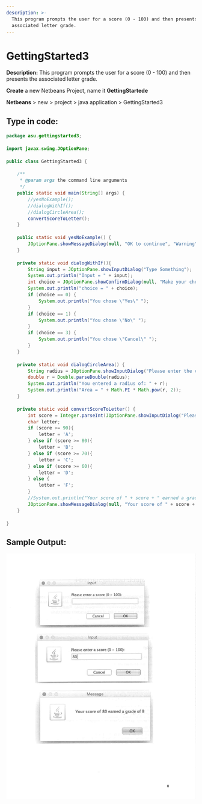 ```yaml
---
description: >-
  This program prompts the user for a score (0 - 100) and then presents the
  associated letter grade.
---
```


# GettingStarted3

**Description:** This program prompts the user for a score \(0 - 100\) and then presents the associated letter grade.

**Create** a new Netbeans Project, name it **GettingStartede**

**Netbeans** &gt; new &gt; project &gt; java application &gt; GettingStarted3

## Type in code:

```java
package asu.gettingstarted3;

import javax.swing.JOptionPane;

public class GettingStarted3 {

    /**
     * @param args the command line arguments
     */
    public static void main(String[] args) {
        //yesNoExample();
        //dialogWithIf();
        //dialogCircleArea();
        convertScoreToLetter();
    }

    public static void yesNoExample() {
        JOptionPane.showMessageDialog(null, "OK to continue", "Warning", JOptionPane.WARNING_MESSAGE);
    }

    private static void dialogWithIf(){
        String input = JOptionPane.showInputDialog("Type Something");
        System.out.println("Input = " + input);
        int choice = JOptionPane.showConfirmDialog(null, "Make your choice");
        System.out.println("choice = " + choice);
        if (choice == 0) {
            System.out.println("You chose \"Yes\" ");
        }
        if (choice == 1) {
            System.out.println("You chose \"No\" ");
        }
        if (choice == 3) {
            System.out.println("You chose \"Cancel\" ");
        }
    }

    private static void dialogCircleArea() {
        String radius = JOptionPane.showInputDialog("Please enter the circle radius");
        double r = Double.parseDouble(radius);
        System.out.println("You entered a radius of: " + r);
        System.out.println("Area = " + Math.PI * Math.pow(r, 2));
    }

    private static void convertScoreToLetter() {
        int score = Integer.parseInt(JOptionPane.showInputDialog("Please enter a score (0 - 100):"));
        char letter;
        if (score >= 90){
            letter = 'A';
        } else if (score >= 80){
            letter = 'B';
        } else if (score >= 70){
            letter = 'C';
        } else if (score >= 60){
            letter = 'D';
        } else {
            letter = 'F';
        }
        //System.out.println("Your score of " + score + " earned a grade of " + letter);
        JOptionPane.showMessageDialog(null, "Your score of " + score + " earned a grade of " + letter);
    }

}
```

## Sample Output:

[![JavaProjects\_page-0008.jpg](../../.gitbook/assets/JavaProjects_page-0008%20%281%29.jpg)](https://github.com/PiSaucer/ASUJava/tree/f942a9d8a05386943e7d1c396d26a881ba1c942d/docs/bookimages/JavaProjects_page-0008.jpg)

